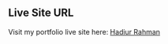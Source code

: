 ## Live Site URL
Visit my portfolio live site here: [Hadiur Rahman](https://hadiur-rahman-portfolio.netlify.app/)
